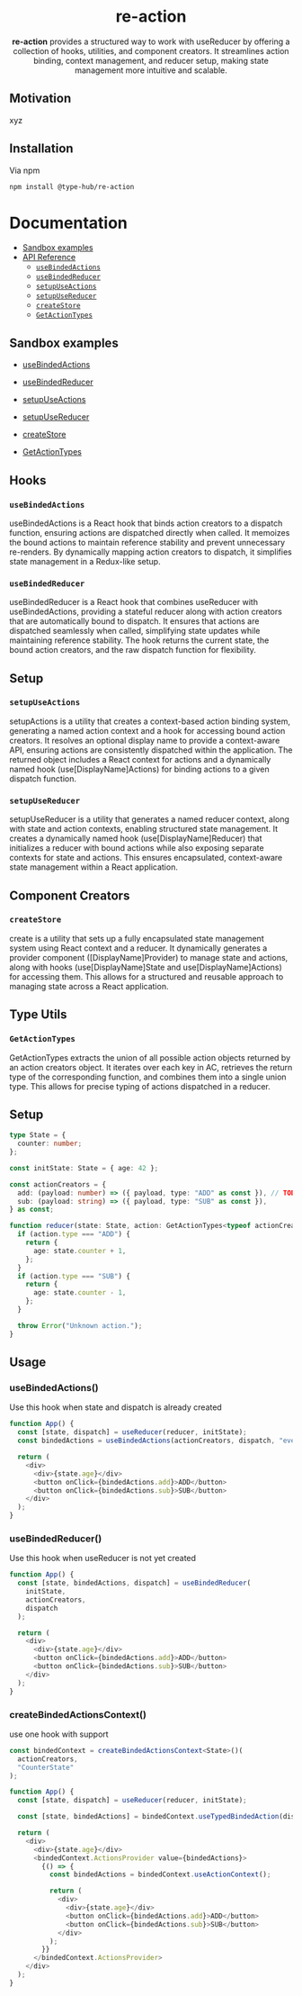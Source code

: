 <h1 align="center">re-action</h1>

<p align="center">
<b>re-action</b> provides a structured way to work with useReducer by offering a collection of hooks, utilities, and component creators. It streamlines action binding, context management, and reducer setup, making state management more intuitive and scalable.
</p>

## Motivation

xyz

## Installation

Via npm

```sh
npm install @type-hub/re-action
```

# Documentation

- [Sandbox examples](#sandbox-examples)
- [API Reference](#api-reference)
  - [`useBindedActions`](#useBindedActions)
  - [`useBindedReducer`](#useBindedReducer)
  - [`setupUseActions`](#setupUseActions)
  - [`setupUseReducer`](#setupUseReducer)
  - [`createStore`](#createStore)
  - [`GetActionTypes`](#GetActionTypes)

## Sandbox examples

- [useBindedActions](https://stackblitz.com/edit/vitejs-vite-pbfaydmg?embed=1&file=src%2Fpages%2FPageE.tsx)

- [useBindedReducer](https://stackblitz.com/edit/vitejs-vite-pbfaydmg?embed=1&file=src%2Fpages%2FPageE.tsx)

- [setupUseActions](https://stackblitz.com/edit/vitejs-vite-pbfaydmg?embed=1&file=src%2Fpages%2FPageE.tsx)

- [setupUseReducer](https://stackblitz.com/edit/vitejs-vite-pbfaydmg?embed=1&file=src%2Fpages%2FPageE.tsx)

- [createStore](https://stackblitz.com/edit/vitejs-vite-pbfaydmg?embed=1&file=src%2Fpages%2FPageE.tsx)

- [GetActionTypes](https://stackblitz.com/edit/vitejs-vite-pbfaydmg?embed=1&file=src%2Fpages%2FPageE.tsx)

## Hooks

### `useBindedActions`

useBindedActions is a React hook that binds action creators to a dispatch function, ensuring actions are dispatched directly when called. It memoizes the bound actions to maintain reference stability and prevent unnecessary re-renders. By dynamically mapping action creators to dispatch, it simplifies state management in a Redux-like setup.

### `useBindedReducer`

useBindedReducer is a React hook that combines useReducer with useBindedActions, providing a stateful reducer along with action creators that are automatically bound to dispatch. It ensures that actions are dispatched seamlessly when called, simplifying state updates while maintaining reference stability. The hook returns the current state, the bound action creators, and the raw dispatch function for flexibility.

## Setup

### `setupUseActions`

setupActions is a utility that creates a context-based action binding system, generating a named action context and a hook for accessing bound action creators. It resolves an optional display name to provide a context-aware API, ensuring actions are consistently dispatched within the application. The returned object includes a React context for actions and a dynamically named hook (use[DisplayName]Actions) for binding actions to a given dispatch function.

### `setupUseReducer`

setupUseReducer is a utility that generates a named reducer context, along with state and action contexts, enabling structured state management. It creates a dynamically named hook (use[DisplayName]Reducer) that initializes a reducer with bound actions while also exposing separate contexts for state and actions. This ensures encapsulated, context-aware state management within a React application.

## Component Creators

### `createStore`

create is a utility that sets up a fully encapsulated state management system using React context and a reducer. It dynamically generates a provider component ([DisplayName]Provider) to manage state and actions, along with hooks (use[DisplayName]State and use[DisplayName]Actions) for accessing them. This allows for a structured and reusable approach to managing state across a React application.

## Type Utils

### `GetActionTypes`

GetActionTypes extracts the union of all possible action objects returned by an action creators object. It iterates over each key in AC, retrieves the return type of the corresponding function, and combines them into a single union type. This allows for precise typing of actions dispatched in a reducer.

## Setup

```ts
type State = {
  counter: number;
};

const initState: State = { age: 42 };

const actionCreators = {
  add: (payload: number) => ({ payload, type: "ADD" as const }), // TODO: skip type - use keys instead -> build actionCreators
  sub: (payload: string) => ({ payload, type: "SUB" as const }),
} as const;

function reducer(state: State, action: GetActionTypes<typeof actionCreators>) {
  if (action.type === "ADD") {
    return {
      age: state.counter + 1,
    };
  }
  if (action.type === "SUB") {
    return {
      age: state.counter - 1,
    };
  }

  throw Error("Unknown action.");
}
```

## Usage

### useBindedActions()

Use this hook when state and dispatch is already created

```ts
function App() {
  const [state, dispatch] = useReducer(reducer, initState);
  const bindedActions = useBindedActions(actionCreators, dispatch, "eventify");

  return (
    <div>
      <div>{state.age}</div>
      <button onClick={bindedActions.add}>ADD</button>
      <button onClick={bindedActions.sub}>SUB</button>
    </div>
  );
}
```

### useBindedReducer()

Use this hook when useReducer is not yet created

```ts
function App() {
  const [state, bindedActions, dispatch] = useBindedReducer(
    initState,
    actionCreators,
    dispatch
  );

  return (
    <div>
      <div>{state.age}</div>
      <button onClick={bindedActions.add}>ADD</button>
      <button onClick={bindedActions.sub}>SUB</button>
    </div>
  );
}
```

### createBindedActionsContext()

use one hook with support

```ts
const bindedContext = createBindedActionsContext<State>()(
  actionCreators,
  "CounterState"
);

function App() {
  const [state, dispatch] = useReducer(reducer, initState);

  const [state, bindedActions] = bindedContext.useTypedBindedAction(dispatch);

  return (
    <div>
      <div>{state.age}</div>
      <bindedContext.ActionsProvider value={bindedActions}>
        {() => {
          const bindedActions = bindedContext.useActionContext();

          return (
            <div>
              <div>{state.age}</div>
              <button onClick={bindedActions.add}>ADD</button>
              <button onClick={bindedActions.sub}>SUB</button>
            </div>
          );
        }}
      </bindedContext.ActionsProvider>
    </div>
  );
}
```
